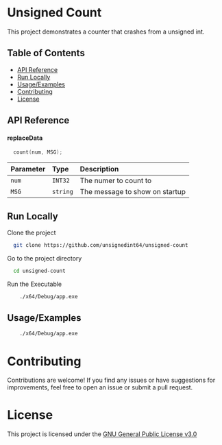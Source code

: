 # Unsigned Count

This project demonstrates a counter that crashes from a unsigned int.


## Table of Contents

- [API Reference](#api-reference)
- [Run Locally](#run-locally)
- [Usage/Examples](#usageexamples)
- [Contributing](#contributing)
- [License](#license)

## API Reference

#### replaceData

```cpp
  count(num, MSG);
```

| Parameter | Type     | Description                |
| :-------- | :------- | :------------------------- |
| `num` | `INT32` | The numer to count to |
| `MSG` | `string` | The message to show on startup |



## Run Locally

Clone the project

```bash
  git clone https://github.com/unsignedint64/unsigned-count
```

Go to the project directory

```bash
  cd unsigned-count
```

Run the Executable

```bash
    ./x64/Debug/app.exe
```


## Usage/Examples

```bash
    ./x64/Debug/app.exe
```


# Contributing

Contributions are welcome! If you find any issues or have suggestions for improvements, feel free to open an issue or submit a pull request.

# License

This project is licensed under the [GNU General Public License v3.0](https://www.gnu.org/licenses/gpl-3.0.en.html)


